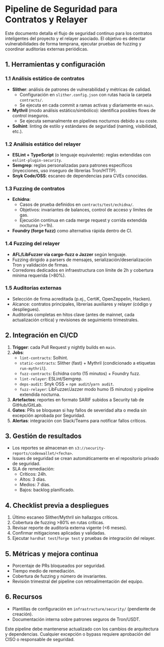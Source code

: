 # Pipeline de Seguridad para Contratos y Relayer

Este documento detalla el flujo de seguridad continuo para los contratos inteligentes del proyecto y el relayer asociado. El objetivo es detectar vulnerabilidades de forma temprana, ejecutar pruebas de fuzzing y coordinar auditorías externas periódicas.

## 1. Herramientas y configuración

### 1.1 Análisis estático de contratos
- **Slither**: análisis de patrones de vulnerabilidad y métricas de calidad.
  - Configuración en `slither.config.json` con rutas hacia la carpeta `contracts/`.
  - Se ejecuta en cada commit a ramas activas y diariamente en `main`.
- **Mythril** (modo análisis estático/simbólico): identifica posibles flows de control inseguros.
  - Se ejecuta semanalmente en pipelines nocturnos debido a su coste.
- **Solhint**: linting de estilo y estándares de seguridad (naming, visibilidad, etc.).

### 1.2 Análisis estático del relayer
- **ESLint + TypeScript** (o lenguaje equivalente): reglas extendidas con `eslint-plugin-security`.
- **Semgrep**: reglas personalizadas para patrones específicos (inyecciones, uso inseguro de librerías Tron/HTTP).
- **Snyk Code/OSS**: escaneo de dependencias para CVEs conocidas.

### 1.3 Fuzzing de contratos
- **Echidna**:
  - Casos de prueba definidos en `contracts/test/echidna/`.
  - Objetivos: invariantes de balances, control de acceso y límites de gas.
  - Ejecución continua en cada merge request y corrida extendida nocturna (>=1h).
- **Foundry (forge fuzz)** como alternativa rápida dentro de CI.

### 1.4 Fuzzing del relayer
- **AFL/LibFuzzer vía cargo-fuzz o Jazzer** según lenguaje.
- Fuzzing dirigido a parsers de mensajes, serialización/deserialización Tron y validación de firmas.
- Corredores dedicados en infraestructura con límite de 2h y cobertura mínima requerida (>80%).

### 1.5 Auditorías externas
- Selección de firma acreditada (p.ej., CertiK, OpenZeppelin, Hacken).
- Alcance: contratos principales, librerías auxiliares y relayer (código y despliegues).
- Auditorías completas en hitos clave (antes de mainnet, cada actualización crítica) y revisiones de seguimiento trimestrales.

## 2. Integración en CI/CD

1. **Trigger**: cada Pull Request y nightly builds en `main`.
2. **Jobs**:
   - `lint-contracts`: Solhint.
   - `static-contracts`: Slither (fast) + Mythril (condicionado a etiquetas `run-mythril`).
   - `fuzz-contracts`: Echidna corto (15 minutos) + Foundry fuzz.
   - `lint-relayer`: ESLint/Semgrep.
   - `deps-audit`: Snyk OSS + `npm audit`/`yarn audit`.
   - `fuzz-relayer`: LibFuzzer/Jazzer modo humo (5 minutos) y pipeline extendida nocturna.
3. **Artefactos**: reportes en formato SARIF subidos a Security tab de GitHub/GitLab.
4. **Gates**: PRs se bloquean si hay fallos de severidad alta o media sin excepción aprobada por Seguridad.
5. **Alertas**: integración con Slack/Teams para notificar fallos críticos.

## 3. Gestión de resultados

- Los reportes se almacenan en `s3://security-reports/codexwallet/<fecha>`.
- Issues de seguridad se crean automáticamente en el repositorio privado de seguridad.
- SLA de remediación:
  - Críticos: 24h.
  - Altos: 3 días.
  - Medios: 7 días.
  - Bajos: backlog planificado.

## 4. Checklist previa a despliegues

1. Último escaneo Slither/Mythril sin hallazgos críticos.
2. Cobertura de fuzzing >80% en rutas críticas.
3. Revisar reporte de auditoría externa vigente (<6 meses).
4. Confirmar mitigaciones aplicadas y validadas.
5. Ejecutar `hardhat test`/`forge test` y pruebas de integración del relayer.

## 5. Métricas y mejora continua

- Porcentaje de PRs bloqueados por seguridad.
- Tiempo medio de remediación.
- Cobertura de fuzzing y número de invariantes.
- Revisión trimestral del pipeline con retroalimentación del equipo.

## 6. Recursos

- Plantillas de configuración en `infrastructure/security/` (pendiente de creación).
- Documentación interna sobre patrones seguros de Tron/USDT.

Este pipeline debe mantenerse actualizado con los cambios de arquitectura y dependencias. Cualquier excepción o bypass requiere aprobación del CISO o responsable de seguridad.
